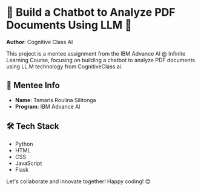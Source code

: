 # 🤖 Build a Chatbot to Analyze PDF Documents Using LLM 📄

**Author**: Cognitive Class AI

This project is a mentee assignment from the IBM Advance Al @ Infinite Learning Course, focusing on building a chatbot to analyze PDF documents using LL.M technology from CognitiveClass.ai.

## 🚀 Mentee Info

- **Name**: Tamaris Roulina Silitonga
- **Program**: IBM Advance Al

## 🛠️ Tech Stack

- Python
- HTML
- CSS
- JavaScript
- Flask

Let's collaborate and innovate together! Happy coding! 😊
